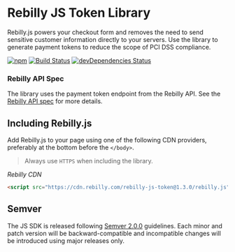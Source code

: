 # Rebilly JS Token Library

Rebilly.js powers your checkout form and removes the need to send sensitive customer information directly to your servers. Use the library to generate payment tokens to reduce the scope of PCI DSS compliance.

[![npm](https://img.shields.io/npm/v/rebilly-js-token.svg)](https://www.npmjs.com/package/rebilly-js-token)
[![Build Status](https://travis-ci.org/Rebilly/rebilly-js-token.svg?branch=master)](https://travis-ci.org/Rebilly/rebilly-js-token)
[![devDependencies Status](https://david-dm.org/Rebilly/rebilly-js-token/dev-status.svg)](https://david-dm.org/Rebilly/rebilly-js-token?type=dev)

### Rebilly API Spec
The library uses the payment token endpoint from the Rebilly API. See the [Rebilly API spec](https://rebilly.github.io/RebillyAPI/) for more details. 

## Including Rebilly.js

Add Rebilly.js to your page using one of the following CDN providers, preferably at the bottom before the `</body>`. 

> Always use `HTTPS` when including the library.

*Rebilly CDN*

```html
<script src="https://cdn.rebilly.com/rebilly-js-token@1.3.0/rebilly.js"></script>
```

## Semver
The JS SDK is released following [Semver 2.0.0](http://semver.org/) guidelines. Each minor and patch version will be backward-compatible and incompatible changes will be introduced using major releases only.


